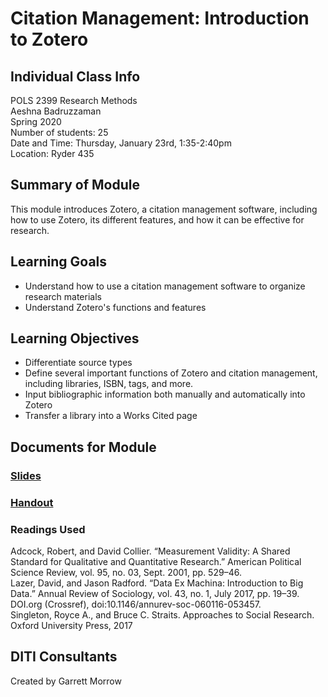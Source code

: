# Citation Management: Introduction to Zotero

## Individual Class Info
POLS 2399 Research Methods
<br>
Aeshna Badruzzaman
<br>
Spring 2020
<br>
Number of students: 25
<br>
Date and Time: Thursday, January 23rd, 1:35-2:40pm
<br>
Location: Ryder 435

## Summary of Module
This module introduces Zotero, a citation management software, including how to use Zotero, its different features, and how it can be effective for research.

## Learning Goals
- Understand how to use a citation management software to organize research materials
- Understand Zotero's functions and features

## Learning Objectives
- Differentiate source types
- Define several important functions of Zotero and citation management, including libraries, ISBN, tags, and more.
- Input bibliographic information both manually and automatically into Zotero
- Transfer a library into a Works Cited page

## Documents for Module

### [Slides](https://github.com/NULabNortheastern/digitalassignmentshowcase/blob/master/citation_management/research_methods-spring2020-badruzzaman/slides.pdf)

### [Handout](https://github.com/NULabNortheastern/digitalassignmentshowcase/blob/master/citation_management/research_methods-spring2020-badruzzaman/handout.pdf)

### Readings Used
Adcock, Robert, and David Collier. “Measurement Validity: A Shared Standard for Qualitative and Quantitative Research.” American Political Science Review, vol. 95, no. 03, Sept. 2001, pp. 529–46.
<br/>
Lazer, David, and Jason Radford. “Data Ex Machina: Introduction to Big Data.” Annual Review of Sociology, vol. 43, no. 1, July 2017, pp. 19–39. DOI.org (Crossref), doi:10.1146/annurev-soc-060116-053457.
<br/>
Singleton, Royce A., and Bruce C. Straits. Approaches to Social Research. Oxford University Press, 2017

## DITI Consultants
Created by Garrett Morrow

